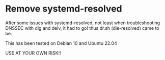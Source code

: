 # Remove systemd-resolved

After some issues with systemd-resolved, not least when troubleshooting DNSSEC with dig and delv, it had to go!
thus dr.sh (die-resolved) came to be.

This has been tested on Debian 10 and Ubuntu 22.04

USE AT YOUR OWN RISK!!